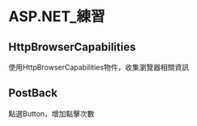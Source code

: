 # ASP.NET_練習


## HttpBrowserCapabilities
使用HttpBrowserCapabilities物件，收集瀏覽器相關資訊


## PostBack
點選Button，增加點擊次數

